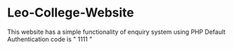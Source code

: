 # Leo-College-Website
This website has a simple functionality of enquiry system using PHP
Default Authentication code is " 1111 "
